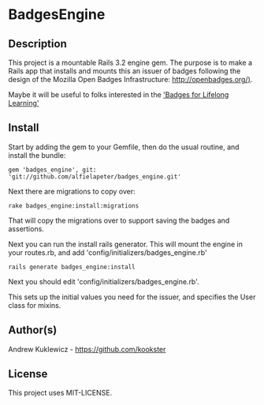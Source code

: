 BadgesEngine
============


Description
-----------
This project is a mountable Rails 3.2 engine gem.  The purpose is to make a Rails app that installs and mounts this an issuer of badges following the design of the Mozilla Open Badges Infrastructure: [http://openbadges.org/)](http://openbadges.org/).

Maybe it will be useful to folks interested in the ['Badges for Lifelong Learning'](http://www.dmlcompetition.net/)


Install
-------
Start by adding the gem to your Gemfile, then do the usual routine, and install the bundle:

    gem 'badges_engine', git: 'git://github.com/alfielapeter/badges_engine.git'

Next there are migrations to copy over:

    rake badges_engine:install:migrations

That will copy the migrations over to support saving the badges and assertions.

Next you can run the install rails generator.
This will mount the engine in your routes.rb, and add 'config/initializers/badges_engine.rb'

    rails generate badges_engine:install

Next you should edit 'config/initializers/badges_engine.rb'.

This sets up the initial values you need for the issuer, and specifies the User class for mixins.


Author(s)
-----------
Andrew Kuklewicz - https://github.com/kookster

License
-------
This project uses MIT-LICENSE.
